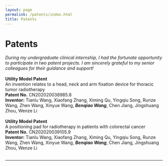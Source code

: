 ```yaml
---
layout: page
permalink: /patents/index.html
title: Patents
---
```


# Patents

*During my undergraduate clinical internship, I had the fortunate opportunity to participate in two patent projects. I am sincerely grateful to my senior colleagues for their guidance and support!*<br><br>**Utility Model Patent**<br>An invention relates to a head, neck and arm fixation device for thoracic tumor radiotherapy<br>**Patent No.** CN202020038985.8<br>**Inventor:** Tianlu Wang, Xiaofang Zhang, Ximing Qu, Yingqiu Song, Runze Wang, Zhen Wang, Xinyue Wang, ***Benqiao Wang***, Chen Jiang, Jingshuang Zhou, Wenze Li<br><br>**Utility Model Patent**<br>A positioning pad for radiotherapy in patients with colorectal cancer<br>**Patent No.** CN202020039105.9<br>**Inventor:** Tianlu Wang, Xiaofang Zhang, Ximing Qu, Yingqiu Song, Runze Wang, Zhen Wang, Xinyue Wang, ***Benqiao Wang***, Chen Jiang, Jingshuang Zhou, Wenze Li<br><br>

------

<br>
